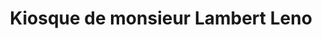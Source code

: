 ---
title: "Kiosque de monsieur Lambert Leno"
url: /mongo/kiosque-de-monsieur-lambert-leno/
shop: Kiosk
---